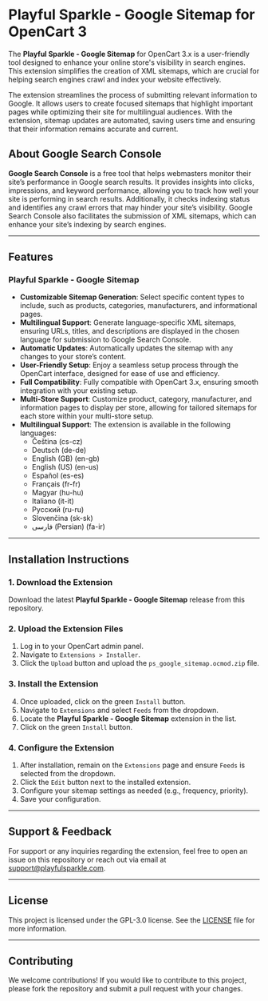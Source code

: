 # Playful Sparkle - Google Sitemap for OpenCart 3

The **Playful Sparkle - Google Sitemap** for OpenCart 3.x is a user-friendly tool designed to enhance your online store's visibility in search engines. This extension simplifies the creation of XML sitemaps, which are crucial for helping search engines crawl and index your website effectively.

The extension streamlines the process of submitting relevant information to Google. It allows users to create focused sitemaps that highlight important pages while optimizing their site for multilingual audiences. With the extension, sitemap updates are automated, saving users time and ensuring that their information remains accurate and current.

## About Google Search Console

**Google Search Console** is a free tool that helps webmasters monitor their site’s performance in Google search results. It provides insights into clicks, impressions, and keyword performance, allowing you to track how well your site is performing in search results. Additionally, it checks indexing status and identifies any crawl errors that may hinder your site’s visibility. Google Search Console also facilitates the submission of XML sitemaps, which can enhance your site’s indexing by search engines.

---

## Features

### Playful Sparkle - Google Sitemap
- **Customizable Sitemap Generation**: Select specific content types to include, such as products, categories, manufacturers, and informational pages.
- **Multilingual Support**: Generate language-specific XML sitemaps, ensuring URLs, titles, and descriptions are displayed in the chosen language for submission to Google Search Console.
- **Automatic Updates**: Automatically updates the sitemap with any changes to your store’s content.
- **User-Friendly Setup**: Enjoy a seamless setup process through the OpenCart interface, designed for ease of use and efficiency.
- **Full Compatibility**: Fully compatible with OpenCart 3.x, ensuring smooth integration with your existing setup.
- **Multi-Store Support**: Customize product, category, manufacturer, and information pages to display per store, allowing for tailored sitemaps for each store within your multi-store setup.
- **Multilingual Support**: The extension is available in the following languages:
  - Čeština (cs-cz)
  - Deutsch (de-de)
  - English (GB) (en-gb)
  - English (US) (en-us)
  - Español (es-es)
  - Français (fr-fr)
  - Magyar (hu-hu)
  - Italiano (it-it)
  - Русский (ru-ru)
  - Slovenčina (sk-sk)
  - فارسی (Persian) (fa-ir)

---

## Installation Instructions

### 1. Download the Extension
Download the latest **Playful Sparkle - Google Sitemap** release from this repository.

### 2. Upload the Extension Files
1. Log in to your OpenCart admin panel.
2. Navigate to `Extensions > Installer`.
3. Click the `Upload` button and upload the `ps_google_sitemap.ocmod.zip` file.

### 3. Install the Extension
4. Once uploaded, click on the green `Install` button.
5. Navigate to `Extensions` and select `Feeds` from the dropdown.
6. Locate the **Playful Sparkle - Google Sitemap** extension in the list.
7. Click on the green `Install` button.

### 4. Configure the Extension
1. After installation, remain on the `Extensions` page and ensure `Feeds` is selected from the dropdown.
2. Click the `Edit` button next to the installed extension.
3. Configure your sitemap settings as needed (e.g., frequency, priority).
4. Save your configuration.

---

## Support & Feedback

For support or any inquiries regarding the extension, feel free to open an issue on this repository or reach out via email at [support@playfulsparkle.com](mailto:support@playfulsparkle.com).

---

## License

This project is licensed under the GPL-3.0 license. See the [LICENSE](./LICENSE) file for more information.

---

## Contributing

We welcome contributions! If you would like to contribute to this project, please fork the repository and submit a pull request with your changes.
